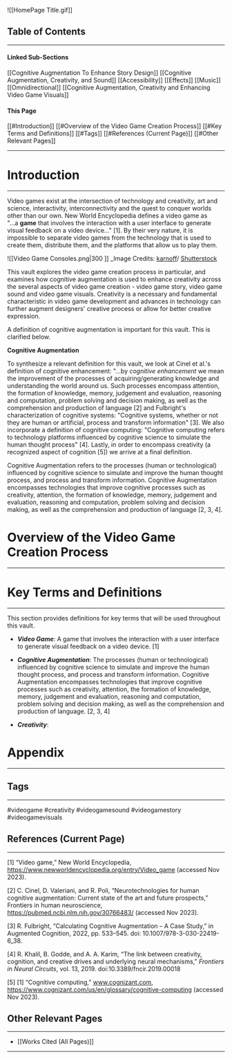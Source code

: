 ![[HomePage Title.gif]]

## Table of Contents
____
#### Linked Sub-Sections

[[Cognitive Augmentation To Enhance Story Design]]
[[Cognitive Augmentation, Creativity, and Sound]]
	[[Accessibility]]
	[[Effects]]
	[[Music]]
	[[Omnidirectional]]
[[Cognitive Augmentation, Creativity and Enhancing Video Game Visuals]]
#### This Page

[[#Introduction]]
[[#Overview of the Video Game Creation Process]]
[[#Key Terms and Definitions]]
[[#Tags]]
[[#References (Current Page)]]
[[#Other Relevant Pages]]

____
# Introduction
___

Video games exist at the intersection of technology and creativity, art and science, interactivity, interconnectivity and the quest to conquer worlds other than our own. New World Encyclopedia defines a video game as "...a **game** that involves the interaction with a user interface to generate visual feedback on a video device..." [1]. By their very nature, it is impossible to separate video games from the technology that is used to create them, distribute them, and the platforms that allow us to play them.

![[Video Game Consoles.png|300 ]]
_Image Credits: [karnoff](http://www.shutterstock.com/gallery-891097p1.html)/ [Shutterstock](http://www.shutterstock.com/)

This vault explores the video game creation process in particular, and examines how cognitive augmentation is used to enhance creativity across the several aspects of video game creation - video game story, video game sound and video game visuals. Creativity is a necessary and fundamental characteristic in video game development and advances in technology can further augment designers' creative process or allow for better creative expression. 

A definition of cognitive augmentation is important for this vault. This is clarified below.

**Cognitive Augmentation**

To synthesize a relevant definition for this vault, we look at Cinel et al.'s definition of cognitive enhancement: "...by _cognitive enhancement_ we mean the improvement of the processes of acquiring/generating knowledge and understanding the world around us. Such processes encompass attention, the formation of knowledge, memory, judgement and evaluation, reasoning and computation, problem solving and decision making, as well as the comprehension and production of language [2] and Fulbright's characterization of cognitive systems: "Cognitive systems, whether or not they are human or artificial, process and transform information" [3]. We also incorporate a definition of cognitive computing: "Cognitive computing refers to technology platforms influenced by cognitive science to simulate the human thought process" [4]. Lastly, in order to encompass creativity (a recognized aspect of cognition [5]) we arrive at a final definition.

Cognitive Augmentation refers to the processes (human or technological) influenced by cognitive science to simulate and improve the human thought process, and process and transform information. Cognitive Augmentation encompasses technologies that improve cognitive processes such as creativity, attention, the formation of knowledge, memory, judgement and evaluation, reasoning and computation, problem solving and decision making, as well as the comprehension and production of language [2, 3, 4].

# Overview of the Video Game Creation Process
___


# Key Terms and Definitions
--- 
This section provides definitions for key terms that will be used throughout this vault.

- **_Video Game_**: A game that involves the interaction with a user interface to generate visual feedback on a video device. [1]

- **_Cognitive Augmentation_**: The processes (human or technological) influenced by cognitive science to simulate and improve the human thought process, and process and transform information. Cognitive Augmentation encompasses technologies that improve cognitive processes such as creativity, attention, the formation of knowledge, memory, judgement and evaluation, reasoning and computation, problem solving and decision making, as well as the comprehension and production of language. [2, 3, 4]

- **_Creativity_**:

# Appendix
__________
## Tags
_____
#videogame #creativity #videogamesound #videogamestory #videogamevisuals 

## References (Current Page)
____
[1] “Video game,” New World Encyclopedia, https://www.newworldencyclopedia.org/entry/Video_game (accessed Nov 2023).

[2] C. Cinel, D. Valeriani, and R. Poli, “Neurotechnologies for human cognitive augmentation: Current state of the art and future prospects,” Frontiers in human neuroscience, https://pubmed.ncbi.nlm.nih.gov/30766483/ (accessed Nov 2023).

[3] R. Fulbright, “Calculating Cognitive Augmentation – A Case Study,” in Augmented Cognition, 2022, pp. 533–545. doi: 10.1007/978-3-030-22419-6_38.
  
[4] R. Khalil, B. Godde, and A. A. Karim, “The link between creativity, cognition, and creative drives and underlying neural mechanisms,” _Frontiers in Neural Circuits_, vol. 13, 2019. doi:10.3389/fncir.2019.00018

[5] [1] “Cognitive computing,” www.cognizant.com, https://www.cognizant.com/us/en/glossary/cognitive-computing (accessed Nov 2023).

## Other Relevant Pages
_____
- [[Works Cited (All Pages)]] 
_______________________________________________
